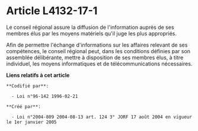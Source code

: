 # Article L4132-17-1

Le conseil régional assure la diffusion de l'information auprès de ses membres élus par les moyens matériels qu'il juge les
plus appropriés.

Afin de permettre l'échange d'informations sur les affaires relevant de ses compétences, le conseil régional peut, dans les
conditions définies par son assemblée délibérante, mettre à disposition de ses membres élus, à titre individuel, les moyens
informatiques et de télécommunications nécessaires.

**Liens relatifs à cet article**

	**Codifié par**:

	  - Loi n°96-142 1996-02-21

	**Créé par**:

	  - Loi n°2004-809 2004-08-13 art. 124 3° JORF 17 août 2004 en vigueur le 1er janvier 2005
